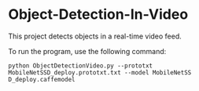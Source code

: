 # Object-Detection-In-Video
This project detects objects in a real-time video feed.

To run the program, use the following command:

```
python ObjectDetectionVideo.py --prototxt MobileNetSSD_deploy.prototxt.txt --model MobileNetSS
D_deploy.caffemodel
```
